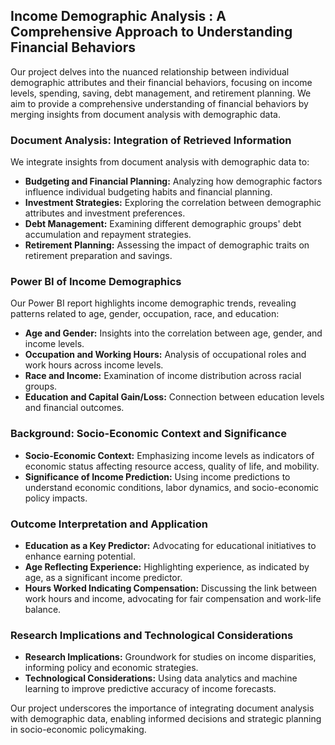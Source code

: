 
## Income Demographic Analysis : A Comprehensive Approach to Understanding Financial Behaviors

Our project delves into the nuanced relationship between individual demographic attributes and their financial behaviors, focusing on income levels, spending, saving, debt management, and retirement planning. We aim to provide a comprehensive understanding of financial behaviors by merging insights from document analysis with demographic data.

### Document Analysis: Integration of Retrieved Information

We integrate insights from document analysis with demographic data to:

- **Budgeting and Financial Planning:** Analyzing how demographic factors influence individual budgeting habits and financial planning.
- **Investment Strategies:** Exploring the correlation between demographic attributes and investment preferences.
- **Debt Management:** Examining different demographic groups' debt accumulation and repayment strategies.
- **Retirement Planning:** Assessing the impact of demographic traits on retirement preparation and savings.

### Power BI of Income Demographics

Our Power BI report highlights income demographic trends, revealing patterns related to age, gender, occupation, race, and education:

- **Age and Gender:** Insights into the correlation between age, gender, and income levels.
- **Occupation and Working Hours:** Analysis of occupational roles and work hours across income levels.
- **Race and Income:** Examination of income distribution across racial groups.
- **Education and Capital Gain/Loss:** Connection between education levels and financial outcomes.

### Background: Socio-Economic Context and Significance

- **Socio-Economic Context:** Emphasizing income levels as indicators of economic status affecting resource access, quality of life, and mobility.
- **Significance of Income Prediction:** Using income predictions to understand economic conditions, labor dynamics, and socio-economic policy impacts.

### Outcome Interpretation and Application

- **Education as a Key Predictor:** Advocating for educational initiatives to enhance earning potential.
- **Age Reflecting Experience:** Highlighting experience, as indicated by age, as a significant income predictor.
- **Hours Worked Indicating Compensation:** Discussing the link between work hours and income, advocating for fair compensation and work-life balance.

### Research Implications and Technological Considerations

- **Research Implications:** Groundwork for studies on income disparities, informing policy and economic strategies.
- **Technological Considerations:** Using data analytics and machine learning to improve predictive accuracy of income forecasts.

Our project underscores the importance of integrating document analysis with demographic data, enabling informed decisions and strategic planning in socio-economic policymaking.
